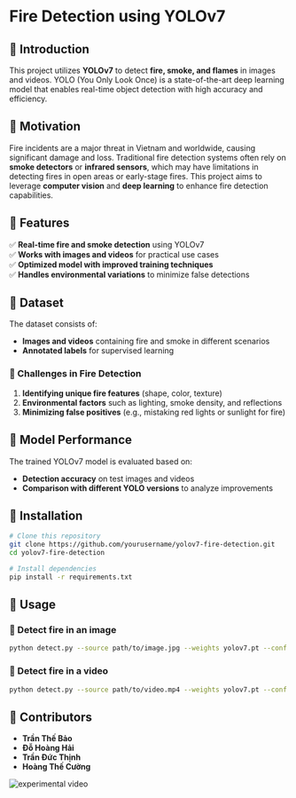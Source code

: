 # Fire Detection using YOLOv7

## 📌 Introduction

This project utilizes **YOLOv7** to detect **fire, smoke, and flames** in images and videos. YOLO (You Only Look Once) is a state-of-the-art deep learning model that enables real-time object detection with high accuracy and efficiency.

## 📌 Motivation

Fire incidents are a major threat in Vietnam and worldwide, causing significant damage and loss. Traditional fire detection systems often rely on **smoke detectors** or **infrared sensors**, which may have limitations in detecting fires in open areas or early-stage fires. This project aims to leverage **computer vision** and **deep learning** to enhance fire detection capabilities.

## 📌 Features

✅ **Real-time fire and smoke detection** using YOLOv7  
✅ **Works with images and videos** for practical use cases  
✅ **Optimized model with improved training techniques**  
✅ **Handles environmental variations** to minimize false detections

## 📌 Dataset

The dataset consists of:

- **Images and videos** containing fire and smoke in different scenarios
- **Annotated labels** for supervised learning

### 🔹 Challenges in Fire Detection

1. **Identifying unique fire features** (shape, color, texture)
2. **Environmental factors** such as lighting, smoke density, and reflections
3. **Minimizing false positives** (e.g., mistaking red lights or sunlight for fire)

## 📌 Model Performance

The trained YOLOv7 model is evaluated based on:

- **Detection accuracy** on test images and videos
- **Comparison with different YOLO versions** to analyze improvements

## 📌 Installation

```bash
# Clone this repository
git clone https://github.com/yourusername/yolov7-fire-detection.git
cd yolov7-fire-detection

# Install dependencies
pip install -r requirements.txt
```

## 📌 Usage

### 🔹 Detect fire in an image

```bash
python detect.py --source path/to/image.jpg --weights yolov7.pt --conf 0.5
```

### 🔹 Detect fire in a video

```bash
python detect.py --source path/to/video.mp4 --weights yolov7.pt --conf 0.5
```

## 📌 Contributors

- **Trần Thế Bảo**
- **Đỗ Hoàng Hải**
- **Trần Đức Thịnh**
- **Hoàng Thế Cường**

![experimental video]()

